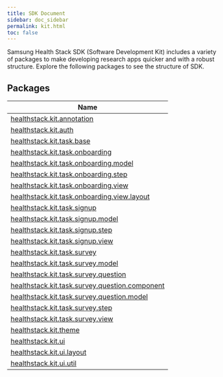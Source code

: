 ```yaml
---
title: SDK Document
sidebar: doc_sidebar
permalink: kit.html
toc: false
---
```


Samsung Health Stack SDK (Software Development Kit) includes a variety of packages to make developing research apps quicker and with a robust structure. Explore the following packages to see the structure of SDK. 

## Packages


| Name                                                         |
| ------------------------------------------------------------ |
| [healthstack.kit.annotation](kit/healthstack.kit.annotation/index.html) |
| [healthstack.kit.auth](kit/healthstack.kit.auth/index.html)  |
| [healthstack.kit.task.base](kit/healthstack.kit.task.base/index.html) |
| [healthstack.kit.task.onboarding](kit/healthstack.kit.task.onboarding/index.html) |
| [healthstack.kit.task.onboarding.model](kit/healthstack.kit.task.onboarding.model/index.html) |
| [healthstack.kit.task.onboarding.step](kit/healthstack.kit.task.onboarding.step/index.html) |
| [healthstack.kit.task.onboarding.view](kit/healthstack.kit.task.onboarding.view/index.html) |
| [healthstack.kit.task.onboarding.view.layout](kit/healthstack.kit.task.onboarding.view.layout/index.html) |
| [healthstack.kit.task.signup](kit/healthstack.kit.task.signup/index.html) |
| [healthstack.kit.task.signup.model](kit/healthstack.kit.task.signup.model/index.html) |
| [healthstack.kit.task.signup.step](kit/healthstack.kit.task.signup.step/index.html) |
| [healthstack.kit.task.signup.view](kit/healthstack.kit.task.signup.view/index.html) |
| [healthstack.kit.task.survey](kit/healthstack.kit.task.survey/index.html) |
| [healthstack.kit.task.survey.model](kit/healthstack.kit.task.survey.model/index.html) |
| [healthstack.kit.task.survey.question](kit/healthstack.kit.task.survey.question/index.html) |
| [healthstack.kit.task.survey.question.component](kit/healthstack.kit.task.survey.question.component/index.html) |
| [healthstack.kit.task.survey.question.model](kit/healthstack.kit.task.survey.question.model/index.html) |
| [healthstack.kit.task.survey.step](kit/healthstack.kit.task.survey.step/index.html) |
| [healthstack.kit.task.survey.view](kit/healthstack.kit.task.survey.view/index.html) |
| [healthstack.kit.theme](kit/healthstack.kit.theme/index.html) |
| [healthstack.kit.ui](kit/healthstack.kit.ui/index.html)      |
| [healthstack.kit.ui.layout](kit/healthstack.kit.ui.layout/index.html) |
| [healthstack.kit.ui.util](kit/healthstack.kit.ui.util/index.html) |

